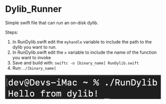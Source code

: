 # Dylib_Runner

Simple swift file that can run an on-disk dylib. 

Steps:
1. In RunDylib.swift edit the `myhandle` variable to include the path to the dylib you want to run.
2. In RunDylib.swift edit the `x` variable to include the name of the function you want to invoke
3. Save and build with: `swiftc -o [binary_name] RunDylib.swift`
4. Run: `./[binary_name]`

![Image](dylib.png)
